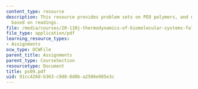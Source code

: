 ```yaml
---
content_type: resource
description: This resource provides problem sets on PEO polymers, and others problems
  based on readings.
file: /media/courses/20-110j-thermodynamics-of-biomolecular-systems-fall-2005/91cc428db363c9d88d0ba2506e985e3c_ps09.pdf
file_type: application/pdf
learning_resource_types:
- Assignments
ocw_type: OCWFile
parent_title: Assignments
parent_type: CourseSection
resourcetype: Document
title: ps09.pdf
uid: 91cc428d-b363-c9d8-8d0b-a2506e985e3c
---
```

